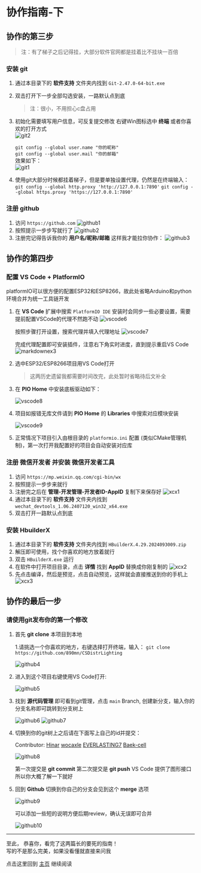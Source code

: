 # 协作指南-下

## 协作的第三步

> 注：有了梯子之后记得挂，大部分软件官网都是挂着比不挂块一百倍

### 安装 git

1. 通过本目录下的 **软件支持** 文件夹内找到 `Git-2.47.0-64-bit.exe`
2. 双击打开下一步全部勾选安装，一路默认点到底
    > 注：很小，不用担心c盘占用
3. 初始化需要填写用户信息，可反复提交修改
    右键Win图标选中 **终端** 或者你喜欢的打开方式  
    ![git2](Pic/git-2.jpg)

    `git config --global user.name "你的昵称"`  
    `git config --global user.mail "你的邮箱"`  
    效果如下：  
    ![git1](Pic/git-1.jpg)
4. 使用git大部分时候都挂着梯子，但是要单独设置代理，仍然是在终端输入：
    `git config --global http.proxy 'http://127.0.0.1:7890'`
    `git config --global https.proxy 'https://127.0.0.1:7890'`

### 注册 github

1. 访问 `https://github.com`
    ![github1](Pic/github-1.jpg)
2. 按照提示一步步写就行了
    ![github2](Pic/github-2.jpg)
3. 注册完记得告诉我你的 **用户名/昵称/邮箱** 这样我才能拉你协作：
    ![github3](Pic/github-3.jpg)

## 协作的第四步

### 配置 VS Code + PlatformIO

platformIO可以很方便的配置ESP32和ESP8266，故此处省略Arduino和python环境合并为统一工具链开发

1. 在 **VS Code** 扩展中搜索 `PlatformIO IDE`
    安装时会同步一些必要设置，需要提前配置VSCode的代理不然跑不动
    ![vscode6](Pic/VSCode-6.jpg)

    按照步骤打开设置，搜索代理并填入代理地址
    ![vscode7](Pic/VSCode-7.jpg)

    完成代理配置即可安装插件，注意右下角实时进度，直到提示重启VS Code
    ![markdownex3](Pic/markdownExtended-3.jpg)

2. 选中ESP32/ESP8266项目用VS Code打开

    > 这两历史遗留我都需要时间改完，此处暂时省略待后文补全

3. 在 **PIO Home** 中安装底板驱动如下：

    ![vscode8](Pic/VSCode-8.jpg)

4. 项目如报错无库文件请到 **PIO Home** 的 **Libraries** 中搜索对应模块安装

    ![vscode9](Pic/VSCode-9.jpg)

5. 正常情况下项目引入由根目录的 `platformio.ini` 配置 (类似CMake管理机制)，第一次打开我配置好的项目会自动安装对应库

### 注册 微信开发者 并安装 微信开发者工具

1. 访问 `https://mp.weixin.qq.com/cgi-bin/wx`
2. 按照提示一步步来就行
3. 注册完之后在 **管理-开发管理-开发者ID-AppID** 复制下来保存好
    ![xcx1](Pic/xcx-1.jpg)
4. 通过本目录下的 **软件支持** 文件夹内找到 `wechat_devtools_1.06.2407120_win32_x64.exe`
5. 双击打开一路默认点到底

### 安装 HbuilderX

1. 通过本目录下的 **软件支持** 文件夹内找到 `HBuilderX.4.29.2024093009.zip`
2. 解压即可使用，找个你喜欢的地方放着就行
3. 双击 `HBuilderX.exe` 运行
4. 在软件中打开项目目录，点击 **详情** 找到 **AppID** 替换成你刚复制的
    ![xcx2](Pic/xcx-2.jpg)
5. 先点击编译，然后是预览，点击自动预览，这样就会直接推送到你的手机上
    ![xcx3](Pic/xcx-3.jpg)

## 协作的最后一步

### 请使用git发布你的第一个修改

1. 首先 **git clone** 本项目到本地

    1.请挑选一个你喜欢的地方，右键选择打开终端，输入：
    `git clone https://github.com/890mn/CSDistrLighting`

    ![github4](Pic/github-4.jpg)
2. 进入到这个项目右键使用VS Code打开:

    ![github5](Pic/github-5.jpg)
3. 找到 **源代码管理** 即可看到git管理，点击 `main` Branch, 创建新分支，输入你的分支名称即可跳转到分支树上

    ![github6](Pic/github-6.jpg)
    ![github7](Pic/github-7.jpg)
4. 切换到你的git树上之后请在下面写上自己的id并提交：

    Contributor:
    [Hinar](https://github.com/890mn)
    [wocaxle](https://github.com/wocaxle)
    [EVERLASTING7](https://github.com/EVERLASTING7)
    [Baek-cell](https://github.com/Baek-cell)
    <!-- 模仿格式接在后面 -->
    <!--
    [你的昵称](https://github.com/你的个人主页)
    -->

    ![github8](Pic/github-8.jpg)

    第一次提交是 **git commit**
    第二次提交是 **git push**
    VS Code 提供了图形接口所以你大概了解一下就好
5. 回到 **Github** 切换到你自己的分支会见到这个 **merge** 选项

    ![github9](Pic/github-9.jpg)

    可以添加一些短的说明方便后期review，确认无误即可合并

    ![github10](Pic/github-10.jpg)

---

至此，
恭喜你，看完了这两篇长的要死的指南！  
写的不是那么完美，如果没看懂就直接来问我

点击这里回到 [主页](../README.md) 继续阅读
